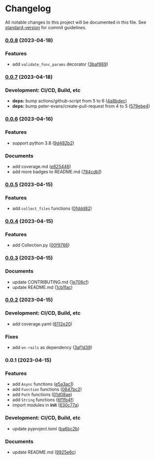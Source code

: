 # Changelog

All notable changes to this project will be documented in this file. See [standard-version](https://github.com/conventional-changelog/standard-version) for commit guidelines.

### [0.0.8](https://github.com/Payadel/pylity/compare/v0.0.7...v0.0.8) (2023-04-18)


### Features

* add `validate_func_params` decorator ([3baf869](https://github.com/Payadel/pylity/commit/3baf8692cf31be52fcb768de8d1d6b3639166bb5))

### [0.0.7](https://github.com/Payadel/pylity/compare/v0.0.6...v0.0.7) (2023-04-18)


### Development: CI/CD, Build, etc

* **deps:** bump actions/github-script from 5 to 6 ([4a8bdec](https://github.com/Payadel/pylity/commit/4a8bdec2c942a09b51aea94515ab4db86a831866))
* **deps:** bump peter-evans/create-pull-request from 4 to 5 ([579ebe4](https://github.com/Payadel/pylity/commit/579ebe4454351b07b6e05fa828793b9288ab1206))

### [0.0.6](https://github.com/Payadel/pylity/compare/v0.0.5...v0.0.6) (2023-04-16)


### Features

* support python 3.8 ([9d482b2](https://github.com/Payadel/pylity/commit/9d482b21ecd055965f776354d502a2dc2040ed11))


### Documents

* add coverage.md ([e825446](https://github.com/Payadel/pylity/commit/e82544682118f9e7878469d8f21bf3bdb511997e))
* add more badges to README.md ([784cdb1](https://github.com/Payadel/pylity/commit/784cdb12619e74cb1de3fd7a929a16e9ba4b629f))

### [0.0.5](https://github.com/Payadel/pylity/compare/v0.0.4...v0.0.5) (2023-04-15)


### Features

* add `collect_files` functions ([0fddd82](https://github.com/Payadel/pylity/commit/0fddd82a85e99d41c478ddb7dd55b39b06d6580c))

### [0.0.4](https://github.com/Payadel/pylity/compare/v0.0.3...v0.0.4) (2023-04-15)


### Features

* add Collection.py ([00f9766](https://github.com/Payadel/pylity/commit/00f976648e48ba6d1103569a1b35bd3f337ae76e))

### [0.0.3](https://github.com/Payadel/pylity/compare/v0.0.2...v0.0.3) (2023-04-15)


### Documents

* update CONTRIBUTING.md ([1e708cf](https://github.com/Payadel/pylity/commit/1e708cfc7ab5de7cb1fb1cb21acd86f60a3ab13b))
* update README.md ([1cb1fac](https://github.com/Payadel/pylity/commit/1cb1faca4599dd7c78bb1a9f37451111f62d8ee4))

### [0.0.2](https://github.com/Payadel/pylity/compare/v0.0.1...v0.0.2) (2023-04-15)


### Development: CI/CD, Build, etc

* add coverage.yaml ([6112e20](https://github.com/Payadel/pylity/commit/6112e20bf14d23f24b14a66393668277e412e593))


### Fixes

* add `on-rails` as dependency ([3af1d39](https://github.com/Payadel/pylity/commit/3af1d395d9cd88d1fadedb92991f56ff9360cedf))

### 0.0.1 (2023-04-15)


### Features

* add `Async` functions ([e5a3ac1](https://github.com/Payadel/pylity/commit/e5a3ac187bbe021e7144b9cba28958a1a2978ace))
* add `Function` functions ([0847bc2](https://github.com/Payadel/pylity/commit/0847bc274dcc86ee085e54a9d0c2c65db8ba3e7d))
* add `Path` functions ([01d08ae](https://github.com/Payadel/pylity/commit/01d08ae7d422df8e86e70afb22d0d361e6968c7b))
* add `String` functions ([6f1fb4f](https://github.com/Payadel/pylity/commit/6f1fb4fc7a1d1958f02a3c7e24896689169c6c75))
* import modules in __init__ ([630c77a](https://github.com/Payadel/pylity/commit/630c77a010cc5e1b54e956f2cdc2fd8188bad79e))


### Development: CI/CD, Build, etc

* update pyproject.toml ([ba6bc2b](https://github.com/Payadel/pylity/commit/ba6bc2bd54b821dbbde043d05040f9be366a309a))


### Documents

* update README.md ([9925e6c](https://github.com/Payadel/pylity/commit/9925e6cfed728cf51896ca253250f9707f1d05d1))
